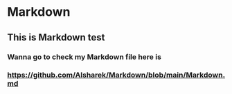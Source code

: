 # Markdown
## This is Markdown test
### Wanna go to check my Markdown file here is 
### https://github.com/Alsharek/Markdown/blob/main/Markdown.md 
